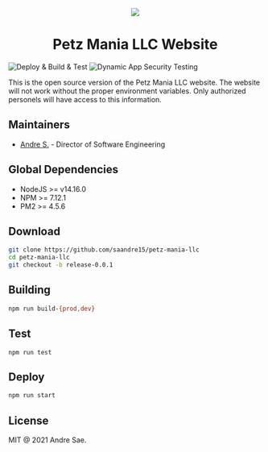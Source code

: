 [repo_url]: https://github.com/saandre15/petz-mania-llc
[workflows_url]: [repo_url]/actions/workflows

<p align="center">
  <img src="https://petexec.s3.us-east-2.amazonaws.com/logos/973.gif">
</p>

<h1 style="text-align: center">Petz Mania LLC Website</h1>


![Deploy & Build & Test]([workflows]/build+test+deploy/action.yml/badge.svg?branch=development) 
![Dynamic App Security Testing]()

This is the open source version of the Petz Mania LLC website. The website will not work without the proper environment variables. Only authorized personels will have access to this information.

## Maintainers
- [Andre S.](https://github.com/saandre15) - Director of Software Engineering

## Global Dependencies
- NodeJS >= v14.16.0
- NPM >= 7.12.1
- PM2 >= 4.5.6

## Download
```bash
git clone https://github.com/saandre15/petz-mania-llc
cd petz-mania-llc
git checkout -b release-0.0.1
```

## Building
```bash
npm run build-{prod,dev}
```

## Test
```
npm run test
```

## Deploy
```bash
npm run start
```

## License
MIT @ 2021 Andre Sae.